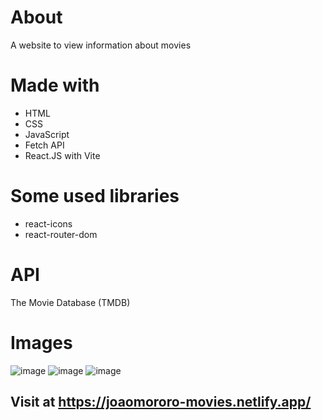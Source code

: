 # About
A website to view information about movies

# Made with
- HTML
- CSS
- JavaScript
- Fetch API
- React.JS with Vite

# Some used libraries
- react-icons
- react-router-dom

# API
The Movie Database (TMDB)

# Images
![image](https://user-images.githubusercontent.com/110433639/216105768-5e46d943-3380-4f27-a2a6-cce750b16afb.png)
![image](https://user-images.githubusercontent.com/110433639/216105991-5e2b8e22-b143-4896-a6a0-3a21d5d239ad.png)
![image](https://user-images.githubusercontent.com/110433639/216106092-1d84a508-a03c-48a2-b202-7ffc374dc8de.png)

## Visit at https://joaomororo-movies.netlify.app/
